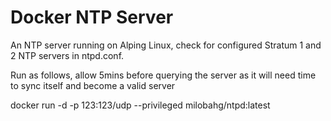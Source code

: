 # Docker NTP Server

An NTP server running on Alping Linux, check for configured Stratum 1 and 2 NTP servers in ntpd.conf.

Run as follows, allow 5mins before querying the server as it will need time to sync itself and become a valid server

docker run -d -p 123:123/udp --privileged milobahg/ntpd:latest
